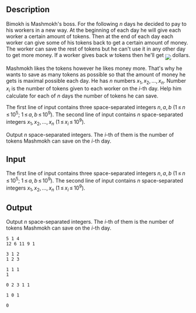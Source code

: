 ## Description

<div><p>Bimokh is Mashmokh's boss. For the following <span class="tex-span"><i>n</i></span> days he decided to pay to his workers in a new way. At the beginning of each day he will give each worker a certain amount of tokens. Then at the end of each day each worker can give some of his tokens back to get a certain amount of money. The worker can save the rest of tokens but he can't use it in any other day to get more money. If a worker gives back <span class="tex-span"><i>w</i></span> tokens then he'll get <img align="middle" class="tex-formula" src="file://1ESHbKS4.png" style="max-width: 100.0%;max-height: 100.0%;"> dollars. </p><p>Mashmokh likes the tokens however he likes money more. That's why he wants to save as many tokens as possible so that the amount of money he gets is maximal possible each day. He has <span class="tex-span"><i>n</i></span> numbers <span class="tex-span"><i>x</i><sub class="lower-index">1</sub>, <i>x</i><sub class="lower-index">2</sub>, ..., <i>x</i><sub class="lower-index"><i>n</i></sub></span>. Number <span class="tex-span"><i>x</i><sub class="lower-index"><i>i</i></sub></span> is the number of tokens given to each worker on the <span class="tex-span"><i>i</i></span>-th day. Help him calculate for each of <span class="tex-span"><i>n</i></span> days the number of tokens he can save.</p></div><div class="input-specification"><p>The first line of input contains three space-separated integers <span class="tex-span"><i>n</i>, <i>a</i>, <i>b</i>&nbsp;(1 ≤ <i>n</i> ≤ 10<sup class="upper-index">5</sup>;&nbsp;1 ≤ <i>a</i>, <i>b</i> ≤ 10<sup class="upper-index">9</sup>)</span>. The second line of input contains <span class="tex-span"><i>n</i></span> space-separated integers <span class="tex-span"><i>x</i><sub class="lower-index">1</sub>, <i>x</i><sub class="lower-index">2</sub>, ..., <i>x</i><sub class="lower-index"><i>n</i></sub>&nbsp;(1 ≤ <i>x</i><sub class="lower-index"><i>i</i></sub> ≤ 10<sup class="upper-index">9</sup>)</span>.</p></div><div class="output-specification"><p>Output <span class="tex-span"><i>n</i></span> space-separated integers. The <span class="tex-span"><i>i</i></span>-th of them is the number of tokens Mashmokh can save on the <span class="tex-span"><i>i</i></span>-th day.</p></div>

## Input

<p>The first line of input contains three space-separated integers <span class="tex-span"><i>n</i>, <i>a</i>, <i>b</i>&nbsp;(1 ≤ <i>n</i> ≤ 10<sup class="upper-index">5</sup>;&nbsp;1 ≤ <i>a</i>, <i>b</i> ≤ 10<sup class="upper-index">9</sup>)</span>. The second line of input contains <span class="tex-span"><i>n</i></span> space-separated integers <span class="tex-span"><i>x</i><sub class="lower-index">1</sub>, <i>x</i><sub class="lower-index">2</sub>, ..., <i>x</i><sub class="lower-index"><i>n</i></sub>&nbsp;(1 ≤ <i>x</i><sub class="lower-index"><i>i</i></sub> ≤ 10<sup class="upper-index">9</sup>)</span>.</p>

## Output

<p>Output <span class="tex-span"><i>n</i></span> space-separated integers. The <span class="tex-span"><i>i</i></span>-th of them is the number of tokens Mashmokh can save on the <span class="tex-span"><i>i</i></span>-th day.</p>





```input1
5 1 4
12 6 11 9 1

```




```input2
3 1 2
1 2 3

```




```input3
1 1 1
1

```




```output1
0 2 3 1 1
```




```output2
1 0 1
```




```output3
0
```


